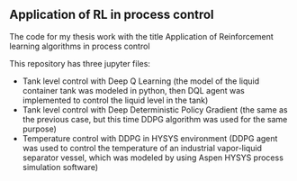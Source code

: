 ## Application of RL in process control
The code for my thesis work with the title Application of Reinforcement learning algorithms in process control

This repository has three jupyter files:
- Tank level control with Deep Q Learning (the model of the liquid container tank was modeled in python, then DQL agent was implemented to control the liquid level in the tank)
- Tank level control with Deep Deterministic Policy Gradient (the same as the previous case, but this time DDPG algorithm was used for the same purpose)
- Temperature control with DDPG in HYSYS environment (DDPG agent was used to control the temperature of an industrial vapor-liquid separator vessel, which was modeled by using Aspen HYSYS 
  process simulation software)
